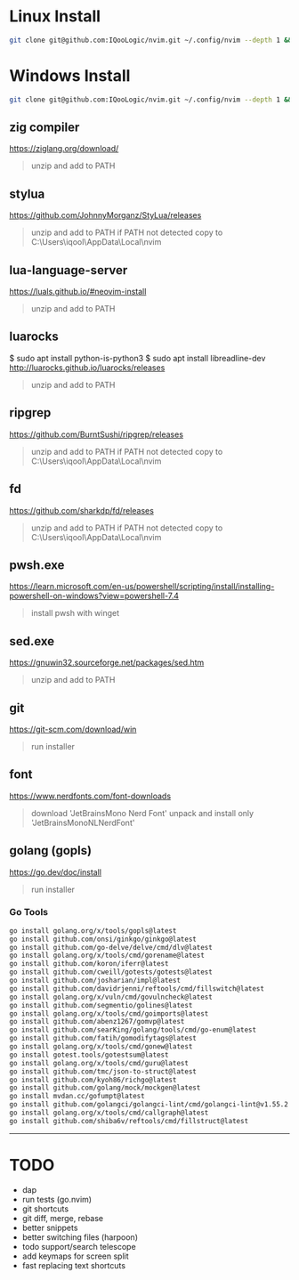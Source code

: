 # Linux Install

```bash
git clone git@github.com:IQooLogic/nvim.git ~/.config/nvim --depth 1 && nvim
```

# Windows Install

```bash
git clone git@github.com:IQooLogic/nvim.git ~/.config/nvim --depth 1 && nvim
```

## zig compiler
https://ziglang.org/download/
> unzip and add to PATH

## stylua
https://github.com/JohnnyMorganz/StyLua/releases
> unzip and add to PATH if PATH not detected copy to C:\Users\iqool\AppData\Local\nvim

## lua-language-server
https://luals.github.io/#neovim-install
> unzip and add to PATH

## luarocks
$ sudo apt install python-is-python3
$ sudo apt install libreadline-dev
http://luarocks.github.io/luarocks/releases
> unzip and add to PATH

## ripgrep
https://github.com/BurntSushi/ripgrep/releases
> unzip and add to PATH if PATH not detected copy to C:\Users\iqool\AppData\Local\nvim

## fd
https://github.com/sharkdp/fd/releases
> unzip and add to PATH if PATH not detected copy to C:\Users\iqool\AppData\Local\nvim

## pwsh.exe
https://learn.microsoft.com/en-us/powershell/scripting/install/installing-powershell-on-windows?view=powershell-7.4
> install pwsh with winget

## sed.exe
https://gnuwin32.sourceforge.net/packages/sed.htm
> unzip and add to PATH

## git
https://git-scm.com/download/win
> run installer

## font
https://www.nerdfonts.com/font-downloads
> download 'JetBrainsMono Nerd Font'
> unpack and install only 'JetBrainsMonoNLNerdFont'

## golang (gopls)
https://go.dev/doc/install
> run installer

### Go Tools
```bash
go install golang.org/x/tools/gopls@latest
go install github.com/onsi/ginkgo/ginkgo@latest
go install github.com/go-delve/delve/cmd/dlv@latest
go install golang.org/x/tools/cmd/gorename@latest
go install github.com/koron/iferr@latest
go install github.com/cweill/gotests/gotests@latest
go install github.com/josharian/impl@latest
go install github.com/davidrjenni/reftools/cmd/fillswitch@latest
go install golang.org/x/vuln/cmd/govulncheck@latest
go install github.com/segmentio/golines@latest
go install golang.org/x/tools/cmd/goimports@latest
go install github.com/abenz1267/gomvp@latest
go install github.com/searKing/golang/tools/cmd/go-enum@latest
go install github.com/fatih/gomodifytags@latest
go install golang.org/x/tools/cmd/gonew@latest
go install gotest.tools/gotestsum@latest
go install golang.org/x/tools/cmd/guru@latest
go install github.com/tmc/json-to-struct@latest
go install github.com/kyoh86/richgo@latest
go install github.com/golang/mock/mockgen@latest
go install mvdan.cc/gofumpt@latest
go install github.com/golangci/golangci-lint/cmd/golangci-lint@v1.55.2
go install golang.org/x/tools/cmd/callgraph@latest
go install github.com/shiba6v/reftools/cmd/fillstruct@latest
```

----------------------------------------------

# TODO
- dap
- run tests (go.nvim)
- git shortcuts
- git diff, merge, rebase
- better snippets
- better switching files (harpoon)
- todo support/search telescope
- add keymaps for screen split
- fast replacing text shortcuts
